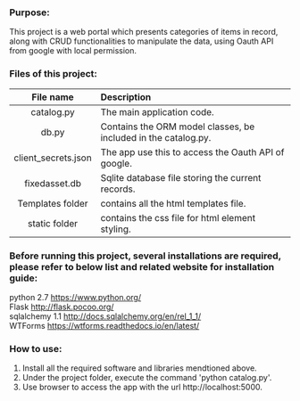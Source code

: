 ### Purpose:
This project is a web portal which presents categories of items in record, along with CRUD functionalities to manipulate the data, using Oauth API from google with local permission.


### Files of this project:
| File name | Description |
| :---:     | :---        |
| catalog.py |		The main application code. | 
| db.py	    |		Contains the ORM model classes, be included in the catalog.py. | 
| client_secrets.json |	The app use this to access the Oauth API of google. | 
| fixedasset.db	|	Sqlite database file storing the current records. | 
| Templates folder | contains all the html templates file. | 
| static folder	|	contains the css file for html element styling. | 


### Before running this project, several installations are required, please refer to below list and related website for installation guide:
python 2.7	https://www.python.org/  
Flask		http://flask.pocoo.org/  
sqlalchemy 1.1	http://docs.sqlalchemy.org/en/rel_1_1/  
WTForms		https://wtforms.readthedocs.io/en/latest/  


### How to use:

1. Install all the required software and libraries mendtioned above.  
2. Under the project folder, execute the command 'python catalog.py'.  
3. Use browser to access the app with the url http://localhost:5000.  
